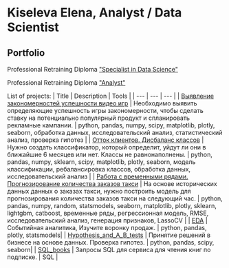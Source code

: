 # Kiseleva Elena, Analyst / Data Scientist

## Portfolio


Professional Retraining Diploma ["Specialist in Data Science"](https://disk.yandex.ru/i/BUQOW8bhcGXpkA)

Professional Retraining Diploma ["Analyst"]()

List of projects:
| Title | Description | Tools |
| --- | --- | --- |
| [Выявление закономерностей успешности видео игр](https://github.com/Justlesia/portfolio_ds/tree/main/%D0%92%D1%8B%D1%8F%D0%B2%D0%BB%D0%B5%D0%BD%D0%B8%D0%B5%20%D0%B7%D0%B0%D0%BA%D0%BE%D0%BD%D0%BE%D0%BC%D0%B5%D1%80%D0%BD%D0%BE%D1%81%D1%82%D0%B5%D0%B9%20%D1%83%D1%81%D0%BF%D0%B5%D1%88%D0%BD%D0%BE%D1%81%D1%82%D0%B8%20%D0%B2%D0%B8%D0%B4%D0%B5%D0%BE%20%D0%B8%D0%B3%D1%80) | Необходимо выявить определяющие успешность игры закономерности, чтобы сделать ставку на потенциально популярный продукт и спланировать рекламные кампании. | python, pandas, numpy, scipy, matplotlib, plotly, seaborn, обработка данных, исследовательский анализ, статистический анализ, проверка гипотез |
| [Отток клиентов. Дисбаланс классов](https://github.com/Justlesia/portfolio_ds/tree/main/%D0%9E%D1%82%D1%82%D0%BE%D0%BA%20%D0%BA%D0%BB%D0%B8%D0%B5%D0%BD%D1%82%D0%BE%D0%B2.%20%D0%94%D0%B8%D1%81%D0%B1%D0%B0%D0%BB%D0%B0%D0%BD%D1%81%20%D0%BA%D0%BB%D0%B0%D1%81%D1%81%D0%BE%D0%B2) | Нужно создать классификатор, который определит, уйдут ли они в ближайшие 6 месяцев или нет. Классы не равнонаполнены. | python, pandas, numpy, sklearn, scipy, matplotlib, plotly, seaborn, модель классификации, ребалансировка классов, обработка данных, исследовательский анализ |
| [Работа с временными рядами. Прогнозирование количества заказов такси](https://github.com/Justlesia/portfolio_ds/tree/main/%D0%A0%D0%B0%D0%B1%D0%BE%D1%82%D0%B0%20%D1%81%20%D0%B2%D1%80%D0%B5%D0%BC%D0%B5%D0%BD%D0%BD%D1%8B%D0%BC%D0%B8%20%D1%80%D1%8F%D0%B4%D0%B0%D0%BC%D0%B8.%20%D0%9F%D1%80%D0%BE%D0%B3%D0%BD%D0%BE%D0%B7%D0%B8%D1%80%D0%BE%D0%B2%D0%B0%D0%BD%D0%B8%D0%B5%20%D0%BA%D0%BE%D0%BB%D0%B8%D1%87%D0%B5%D1%81%D1%82%D0%B2%D0%B0%20%D0%B7%D0%B0%D0%BA%D0%B0%D0%B7%D0%BE%D0%B2%20%D1%82%D0%B0%D0%BA%D1%81%D0%B8) |  На основе исторических данных данных о заказах такси, нужно построить модель для прогнозирования количества заказов такси на следующий час. | python, pandas, numpy, random, statsmodels, seaborn, matplotlib, plotly, sklearn, lightgbm, catboost, временные ряды, регрессионная модель, RMSE, исследовательский анализ, генерация признаков, LassoCV |
| [EDA](https://github.com/Justlesia/projects_practicum_da/tree/main/EDA) | Событийная аналитика, Изучите воронку продаж. |  python, pandas, plotly, statsmodels| 
| [Hypothesis_and_A_B_tests](https://github.com/Justlesia/projects_practicum_da/tree/main/Hypothesis_and_A_B_tests) | Принятие решений в бизнесе на основе данных. Проверка гипотез. | python, pandas, scipy, seaborn|
| [SQL_books](https://github.com/Justlesia/projects_practicum_da/tree/main/SQL_books/) | Запросы SQL для сервиса для чтения книг по подписке. | SQL |
